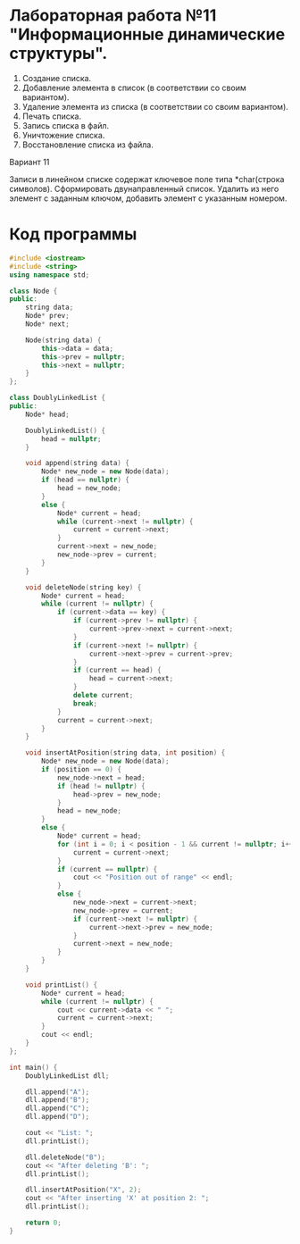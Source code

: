 # **Лабораторная работа №11 "Информационные динамические структуры".**
1. Создание списка.
2. Добавление элемента в список (в соответствии со
своим вариантом).
3. Удаление элемента из списка (в соответствии со
своим вариантом).
4. Печать списка.
5. Запись списка в файл.
6. Уничтожение списка.
7. Восстановление списка из файла.

Вариант 11

Записи в линейном списке содержат ключевое поле типа
*char(строка символов). Сформировать двунаправленный
список. Удалить из него элемент с заданным ключом,
добавить элемент с указанным номером.

# Код программы 
```cpp
#include <iostream>
#include <string>
using namespace std;

class Node {
public:
    string data;
    Node* prev;
    Node* next;

    Node(string data) {
        this->data = data;
        this->prev = nullptr;
        this->next = nullptr;
    }
};

class DoublyLinkedList {
public:
    Node* head;

    DoublyLinkedList() {
        head = nullptr;
    }

    void append(string data) {
        Node* new_node = new Node(data);
        if (head == nullptr) {
            head = new_node;
        }
        else {
            Node* current = head;
            while (current->next != nullptr) {
                current = current->next;
            }
            current->next = new_node;
            new_node->prev = current;
        }
    }

    void deleteNode(string key) {
        Node* current = head;
        while (current != nullptr) {
            if (current->data == key) {
                if (current->prev != nullptr) {
                    current->prev->next = current->next;
                }
                if (current->next != nullptr) {
                    current->next->prev = current->prev;
                }
                if (current == head) {
                    head = current->next;
                }
                delete current;
                break;
            }
            current = current->next;
        }
    }

    void insertAtPosition(string data, int position) {
        Node* new_node = new Node(data);
        if (position == 0) {
            new_node->next = head;
            if (head != nullptr) {
                head->prev = new_node;
            }
            head = new_node;
        }
        else {
            Node* current = head;
            for (int i = 0; i < position - 1 && current != nullptr; i++) {
                current = current->next;
            }
            if (current == nullptr) {
                cout << "Position out of range" << endl;
            }
            else {
                new_node->next = current->next;
                new_node->prev = current;
                if (current->next != nullptr) {
                    current->next->prev = new_node;
                }
                current->next = new_node;
            }
        }
    }

    void printList() {
        Node* current = head;
        while (current != nullptr) {
            cout << current->data << " ";
            current = current->next;
        }
        cout << endl;
    }
};

int main() {
    DoublyLinkedList dll;

    dll.append("A");
    dll.append("B");
    dll.append("C");
    dll.append("D");

    cout << "List: ";
    dll.printList();

    dll.deleteNode("B");
    cout << "After deleting 'B': ";
    dll.printList();

    dll.insertAtPosition("X", 2);
    cout << "After inserting 'X' at position 2: ";
    dll.printList();

    return 0;
}
```
